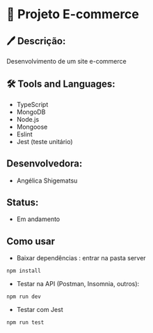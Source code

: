 #   📝 Projeto E-commerce
## 🖊 Descrição:
Desenvolvimento de um site e-commerce
<br/>
## 🛠 Tools and Languages:
- TypeScript
- MongoDB
- Node.js
- Mongoose
- Eslint
- Jest (teste unitário)

##  Desenvolvedora:
- Angélica Shigematsu

## Status: 
- Em andamento

## Como usar
- Baixar dependências : entrar na pasta server
```
npm install
```
- Testar na API (Postman, Insomnia, outros):
```
npm run dev
```
- Testar com Jest 
```
npm run test
```




